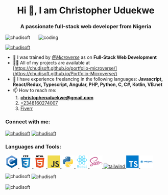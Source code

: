 <!--![MasterHead](https://t4.ftcdn.net/jpg/03/08/82/39/360_F_308823955_XTMT8TNKmOYnPEwmEmfnskgNqQv3hQE5.jpg)-->
<h1 align="center">Hi 👋, I am Christopher Uduekwe</h1>
<h3 align="center">A passionate full-stack web developer from Nigeria</h3>
<img
  align="right"
  alt="coding"
  width="400"
  src="https://camo.githubusercontent.com/cae12fddd9d6982901d82580bdf321d81fb299141098ca1c2d4891870827bf17/68747470733a2f2f6d69726f2e6d656469756d2e636f6d2f6d61782f313336302f302a37513379765349765f7430696f4a2d5a2e676966"
  alt="chudisoft"
/>
<p align="left">
  <img
    src="https://komarev.com/ghpvc/?username=chudisoft&label=Profile%20views&color=0e75b6&style=flat"
    alt="chudisoft"
  />
</p>

<p align="left">
  <a href="https://twitter.com/chrisuduekwe" target="blank"
    ><img
      src="https://img.shields.io/twitter/follow/chudisoft?logo=twitter&style=for-the-badge"
      alt="chudisoft"
  /></a>
</p>

- 🌱 I was trained by _[@Microverse](https://microverse.org)_ as on **Full-Stack Web Development**
- 👨‍💻 All of my projects are available at [https://chudisoft.github.io/portfolio-microverse/](https://chudisoft.github.io/Portfolio-Microverse/)
- 💬 I have experience freelancing in the following languages:
  **Javascript, React/Redux, Typescript, Angular, PHP, Python, C, C#, Kotlin, VB.net**
- 📫 How to reach me:
    1. **christopheruduekwe@gmail.com**
    2. <a href="'tel:'+2348160274007">[+2348160274007]()</a>
    3. [Fiverr](https://www.fiverr.com/mogtechsoftwork)

<h3 align="left">Connect with me:</h3>
<p align="left">
  <a href="https://twitter.com/chrisuduekwe" target="blank"
    ><img
      align="center"
      src="https://raw.githubusercontent.com/rahuldkjain/github-profile-readme-generator/master/src/images/icons/Social/twitter.svg"
      alt="chudisoft"
      height="30"
      width="40"
  /></a>
  <a href="https://www.linkedin.com/in/christopher-uduekwe/" target="blank"
    ><img
      align="center"
      src="https://raw.githubusercontent.com/rahuldkjain/github-profile-readme-generator/master/src/images/icons/Social/linked-in-alt.svg"
      alt="chudisoft"
      height="30"
      width="40"
  /></a>
</p>
<h3 align="left">Languages and Tools:</h3>
<p align="left">
  <a href="https://www.cprogramming.com/" target="_blank" rel="noreferrer">
    <img
      src="https://raw.githubusercontent.com/devicons/devicon/master/icons/c/c-original.svg"
      alt="c"
      width="40"
      height="40"
    />
  </a>
  <a href="https://www.w3schools.com/css/" target="_blank" rel="noreferrer">
    <img
      src="https://raw.githubusercontent.com/devicons/devicon/master/icons/css3/css3-original-wordmark.svg"
      alt="css3"
      width="40"
      height="40"
    />
  </a>
  <a href="https://www.w3.org/html/" target="_blank" rel="noreferrer">
    <img
      src="https://raw.githubusercontent.com/devicons/devicon/master/icons/html5/html5-original-wordmark.svg"
      alt="html5"
      width="40"
      height="40"
    />
  </a>
  <a
    href="https://developer.mozilla.org/en-US/docs/Web/JavaScript"
    target="_blank"
    rel="noreferrer"
  >
    <img
      src="https://raw.githubusercontent.com/devicons/devicon/master/icons/javascript/javascript-original.svg"
      alt="javascript"
      width="40"
      height="40"
    />
  </a>
  <a href="https://www.python.org" target="_blank" rel="noreferrer">
    <img
      src="https://raw.githubusercontent.com/devicons/devicon/master/icons/python/python-original.svg"
      alt="python"
      width="40"
      height="40"
    />
  </a>
  <a href="https://reactjs.org/" target="_blank" rel="noreferrer">
    <img
      src="https://raw.githubusercontent.com/devicons/devicon/master/icons/react/react-original-wordmark.svg"
      alt="react"
      width="40"
      height="40"
    />
  </a>
  <!-- <a href="https://www.ruby-lang.org/en/" target="_blank" rel="noreferrer">
    <img
      src="https://raw.githubusercontent.com/devicons/devicon/master/icons/ruby/ruby-original.svg"
      alt="ruby"
      width="40"
      height="40"
    />
  </a> -->
  <a href="https://sass-lang.com" target="_blank" rel="noreferrer">
    <img
      src="https://raw.githubusercontent.com/devicons/devicon/master/icons/sass/sass-original.svg"
      alt="sass"
      width="40"
      height="40"
    />
  </a>
  <a href="https://tailwindcss.com/" target="_blank" rel="noreferrer">
    <img
      src="https://www.vectorlogo.zone/logos/tailwindcss/tailwindcss-icon.svg"
      alt="tailwind"
      width="40"
      height="40"
    />
  </a>
  <a href="https://www.typescriptlang.org/" target="_blank" rel="noreferrer">
    <img
      src="https://raw.githubusercontent.com/devicons/devicon/master/icons/typescript/typescript-original.svg"
      alt="typescript"
      width="40"
      height="40"
    />
  </a>
  <a href="https://webpack.js.org" target="_blank" rel="noreferrer">
    <img
      src="https://raw.githubusercontent.com/devicons/devicon/d00d0969292a6569d45b06d3f350f463a0107b0d/icons/webpack/webpack-original-wordmark.svg"
      alt="webpack"
      width="40"
      height="40"
    />
  </a>
</p>

<p>
  <img
    align="left"
    src="https://github-readme-stats.vercel.app/api/top-langs?username=chudisoft&show_icons=true&locale=en&layout=compact"
    alt="chudisoft"
  />
</p>

<p>
  &nbsp;<img
    align="center"
    src="https://github-readme-stats.vercel.app/api?username=chudisoft&show_icons=true&locale=en"
    alt="chudisoft"
  />
</p>

<p>
  <img
    align="center"
    src="https://github-readme-streak-stats.herokuapp.com/?user=chudisoft&"
    alt="chudisoft"
  />
</p>

